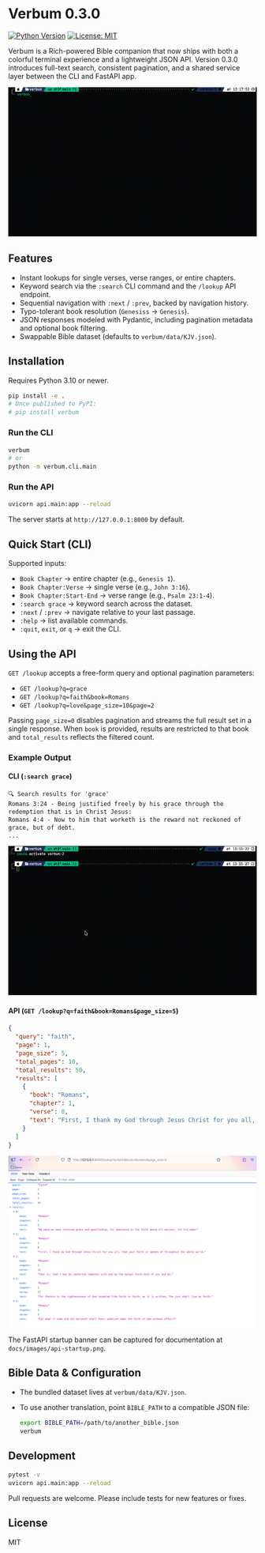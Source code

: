 # Verbum 0.3.0

[![Python Version](https://img.shields.io/badge/python-3.10%2B-blue.svg)](https://www.python.org/)
[![License: MIT](https://img.shields.io/badge/license-MIT-green.svg)](LICENSE)

Verbum is a Rich-powered Bible companion that now ships with both a colorful terminal experience and a lightweight JSON API. Version 0.3.0 introduces full-text search, consistent pagination, and a shared service layer between the CLI and FastAPI app.

![How to use](docs/images/usage.gif)

## Features
- Instant lookups for single verses, verse ranges, or entire chapters.
- Keyword search via the `:search` CLI command and the `/lookup` API endpoint.
- Sequential navigation with `:next` / `:prev`, backed by navigation history.
- Typo-tolerant book resolution (`Genesiss` → `Genesis`).
- JSON responses modeled with Pydantic, including pagination metadata and optional book filtering.
- Swappable Bible dataset (defaults to `verbum/data/KJV.json`).

## Installation

Requires Python 3.10 or newer.

```bash
pip install -e .
# Once published to PyPI:
# pip install verbum
```

### Run the CLI

```bash
verbum
# or
python -m verbum.cli.main
```

### Run the API

```bash
uvicorn api.main:app --reload
```

The server starts at `http://127.0.0.1:8000` by default.

## Quick Start (CLI)

Supported inputs:

- `Book Chapter` → entire chapter (e.g., `Genesis 1`).
- `Book Chapter:Verse` → single verse (e.g., `John 3:16`).
- `Book Chapter:Start-End` → verse range (e.g., `Psalm 23:1-4`).
- `:search grace` → keyword search across the dataset.
- `:next` / `:prev` → navigate relative to your last passage.
- `:help` → list available commands.
- `:quit`, `exit`, or `q` → exit the CLI.

## Using the API

`GET /lookup` accepts a free-form query and optional pagination parameters:

- `GET /lookup?q=grace`
- `GET /lookup?q=faith&book=Romans`
- `GET /lookup?q=love&page_size=10&page=2`

Passing `page_size=0` disables pagination and streams the full result set in a single response. When `book` is provided, results are restricted to that book and `total_results` reflects the filtered count.

### Example Output

#### CLI (`:search grace`)

```text
🔍 Search results for 'grace'
Romans 3:24 - Being justified freely by his grace through the redemption that is in Christ Jesus:
Romans 4:4 - Now to him that worketh is the reward not reckoned of grace, but of debt.
...
```

![CLI search screenshot](docs/images/cli-search.gif)

#### API (`GET /lookup?q=faith&book=Romans&page_size=5`)

```json
{
  "query": "faith",
  "page": 1,
  "page_size": 5,
  "total_pages": 10,
  "total_results": 50,
  "results": [
    {
      "book": "Romans",
      "chapter": 1,
      "verse": 8,
      "text": "First, I thank my God through Jesus Christ for you all, that your faith is spoken of throughout the whole world."
    }
  ]
}
```

![API lookup screenshot](docs/images/api-lookup.png)

The FastAPI startup banner can be captured for documentation at `docs/images/api-startup.png`.

## Bible Data & Configuration

- The bundled dataset lives at `verbum/data/KJV.json`.
- To use another translation, point `BIBLE_PATH` to a compatible JSON file:

  ```bash
  export BIBLE_PATH=/path/to/another_bible.json
  verbum
  ```

## Development

```bash
pytest -v
uvicorn api.main:app --reload
```

Pull requests are welcome. Please include tests for new features or fixes.

## License

MIT
